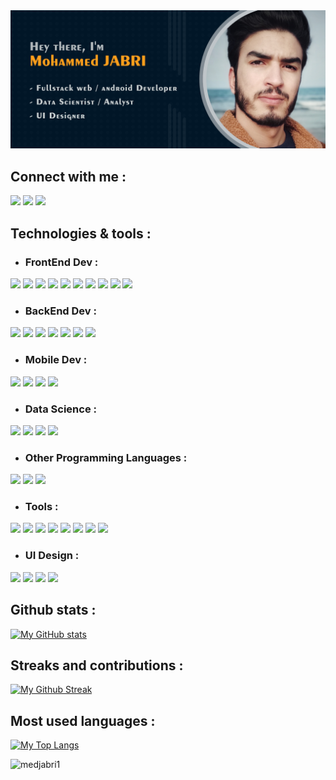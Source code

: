 <!-- Banner Image -->
<a href="#banner_image">
    <img id="banner_image" src="./assets/banner.png" alt="Banner image" />
</a>

## Connect with me :
[![](https://img.shields.io/badge/‎-LinkedIn-informational?style=for-the-badge&logo=linkedin&logoColor=white&color=7658d1)](https://www.linkedin.com/in/mjr-1/)
[![](https://img.shields.io/badge/‎-Instagram-informational?style=for-the-badge&logo=instagram&logoColor=white&color=e3bb86)](https://www.instagram.com/med.jabri.1/)
[![](https://img.shields.io/badge/‎-Facebook-informational?style=for-the-badge&logo=facebook&logoColor=white&color=7658d1)](https://www.facebook.com/mjr.med/)

## Technologies & tools :
 - ### FrontEnd Dev :
 ![](https://img.shields.io/badge/‎-HTML5-informational?style=flat&logo=html5&logoColor=white&color=e3bb86)
 ![](https://img.shields.io/badge/‎-CSS3-informational?style=flat&logo=css3&logoColor=white&color=57bda2)
 ![](https://img.shields.io/badge/‎-Javascript-informational?style=flat&logo=javascript&logoColor=white&color=e3bb86)
 ![](https://img.shields.io/badge/‎-SASS-informational?style=flat&logo=sass&logoColor=white&color=57bda2)
 ![](https://img.shields.io/badge/‎-AJAX-informational?style=flat&logo=ajax&logoColor=white&color=e3bb86)
 ![](https://img.shields.io/badge/‎-Boostrap-informational?style=flat&logo=bootstrap&logoColor=white&color=57bda2)
 ![](https://img.shields.io/badge/‎-ReactJS-informational?style=flat&logo=react&logoColor=white&color=e3bb86)
 ![](https://img.shields.io/badge/‎-VueJS-informational?style=flat&logo=vuedotjs&logoColor=white&color=57bda2)
 ![](https://img.shields.io/badge/‎-jQuery-informational?style=flat&logo=jquery&logoColor=white&color=e3bb86)
 ![](https://img.shields.io/badge/‎-Sockets-informational?style=flat&logo=socketdotio&logoColor=white&color=57bda2)

 - ### BackEnd Dev :
 ![](https://img.shields.io/badge/‎-PHP-informational?style=flat&logo=php&logoColor=white&color=e3bb86)
 ![](https://img.shields.io/badge/‎-Laravel-informational?style=flat&logo=laravel&logoColor=white&color=57bda2)
 ![](https://img.shields.io/badge/‎-Symfony-informational?style=flat&logo=symfony&logoColor=white&color=e3bb86)
 ![](https://img.shields.io/badge/‎-MySQL-informational?style=flat&logo=mysql&logoColor=white&color=57bda2)
 ![](https://img.shields.io/badge/‎-SQLite-informational?style=flat&logo=sqlite&logoColor=white&color=e3bb86)
 ![](https://img.shields.io/badge/‎-Oracle-informational?style=flat&logo=oracle&logoColor=white&color=57bda2)
 ![](https://img.shields.io/badge/‎-API-informational?style=flat&logo=fastapi&logoColor=white&color=e3bb86)

 - ### Mobile Dev :
 ![](https://img.shields.io/badge/‎-Android-informational?style=flat&logo=android&logoColor=white&color=e3bb86)
 ![](https://img.shields.io/badge/‎-Java-informational?style=flat&logo=java&logoColor=white&color=57bda2)
 ![](https://img.shields.io/badge/‎-XML-informational?style=flat&logo=xml&logoColor=white&color=e3bb86)
 ![](https://img.shields.io/badge/‎-SQLite-informational?style=flat&logo=sqlite&logoColor=white&color=57bda2)
 
 - ### Data Science :
 ![](https://img.shields.io/badge/‎-R-informational?style=flat&logo=r&logoColor=white&color=e3bb86)
 ![](https://img.shields.io/badge/‎-Shiny-informational?style=flat&logo=shiny&logoColor=white&color=57bda2)
 ![](https://img.shields.io/badge/‎-Power%20BI-informational?style=flat&logo=powerbi&logoColor=white&color=e3bb86)
 ![](https://img.shields.io/badge/‎-MS%20Excel-informational?style=flat&logo=microsoftexcel&logoColor=white&color=57bda2)

 - ### Other Programming Languages :
 ![](https://img.shields.io/badge/‎-C-informational?style=flat&logo=c&logoColor=white&color=e3bb86)
 ![](https://img.shields.io/badge/‎-C++-informational?style=flat&logo=cplusplus&logoColor=white&color=57bda2)
 ![](https://img.shields.io/badge/‎-C%23-informational?style=flat&logo=csharp&logoColor=white&color=e3bb86)

   - ### Tools :
 ![](https://img.shields.io/badge/‎-VS%20Code-informational?style=flat&logo=visualstudiocode&logoColor=white&color=e3bb86)
 ![](https://img.shields.io/badge/‎-Android%20Studio-informational?style=flat&logo=androidstudio&logoColor=white&color=57bda2)
 ![](https://img.shields.io/badge/‎-Git-informational?style=flat&logo=git&logoColor=white&color=e3bb86)
 ![](https://img.shields.io/badge/‎-Postman-informational?style=flat&logo=postman&logoColor=white&color=57bda2)
 ![](https://img.shields.io/badge/‎-FileZilla-informational?style=flat&logo=filezilla&logoColor=white&color=e3bb86)
 ![](https://img.shields.io/badge/‎-Eclipse-informational?style=flat&logo=eclipse&logoColor=white&color=57bda2)
 ![](https://img.shields.io/badge/‎-ArgoUML-informational?style=flat&logo=argouml&logoColor=white&color=e3bb86)
 ![](https://img.shields.io/badge/‎-Power%20Designer-informational?style=flat&logo=powerdesigner&logoColor=white&color=57bda2)
 
 - ### UI Design :
 ![](https://img.shields.io/badge/‎-Adobe%20Illustrator-informational?style=flat&logo=adobeillustrator&logoColor=white&color=e3bb86)
 ![](https://img.shields.io/badge/‎-Adobe%20Photoshop-informational?style=flat&logo=adobephotoshop&logoColor=white&color=57bda2)
 ![](https://img.shields.io/badge/‎-Adobe%20XD-informational?style=flat&logo=adobexd&logoColor=white&color=e3bb86)
 ![](https://img.shields.io/badge/‎-Figma-informational?style=flat&logo=figma&logoColor=white&color=57bda2)

## Github stats :
[![My GitHub stats](https://github-readme-stats.vercel.app/api?username=medjabri1&show_icons=true&count_private=true&hide=issues&theme=react)](https://github.com/medjabri1)

## Streaks and contributions :
[![My Github Streak](https://github-readme-streak-stats.herokuapp.com?user=medjabri1&theme=react)](https://github.com/medjabri1)

## Most used languages :
[![My Top Langs](https://github-readme-stats.vercel.app/api/top-langs/?username=medjabri1&theme=react&langs_count=12&layout=compact)](https://github.com/medjabri1)

<img src="https://komarev.com/ghpvc/?username=medjabri1&label=Profile%20views&color=0e75b6&style=flat" alt="medjabri1" height="0" width="0" />